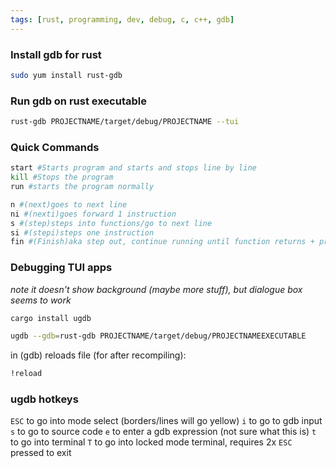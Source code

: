 ```yaml
---
tags: [rust, programming, dev, debug, c, c++, gdb]
---
```

### Install gdb for rust
```bash
sudo yum install rust-gdb
```

### Run gdb on rust executable
```bash
rust-gdb PROJECTNAME/target/debug/PROJECTNAME --tui
```

### Quick Commands
```bash
start #Starts program and starts and stops line by line
kill #Stops the program
run #starts the program normally

n #(next)goes to next line
ni #(nexti)goes forward 1 instruction
s #(step)steps into functions/go to next line
si #(stepi)steps one instruction
fin #(Finish)aka step out, continue running until function returns + prints output

```

### Debugging TUI apps
*note it doesn't show background (maybe more stuff), but dialogue box seems to work*
```bash
cargo install ugdb
```
```bash
ugdb --gdb=rust-gdb PROJECTNAME/target/debug/PROJECTNAMEEXECUTABLE
```
in (gdb) reloads file (for after recompiling):
```bash
!reload
```
### ugdb hotkeys
`ESC` to go into mode select (borders/lines will go yellow)
	`i` to go to gdb input
	`s` to go to source code
	`e` to enter a gdb expression (not sure what this is)
	`t` to go into terminal
	`T` to go into locked mode terminal, requires 2x `ESC` pressed to exit
